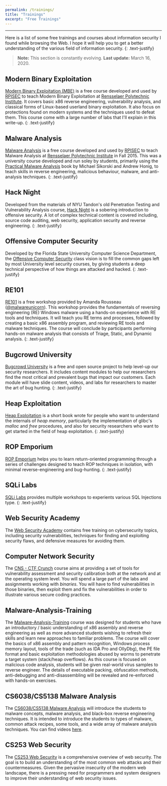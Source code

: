 ```yaml
---
permalink: /trainings/
title: "Trainings"
excerpt: "Free Trainings"
---
```


---
Here is a list of some free trainings and courses about information security I found while browsing the Web. I hope it will help you to get a better understanding of the various field of information security.
{: .text-justify}

>**Note:** This section is constantly evolving. **Last update:** March 16, 2020.

## Modern Binary Exploitation 

[Modern Binary Exploitation (MBE)](https://github.com/RPISEC/MBE) is a free course developed and used by [RPISEC](http://rpis.ec) to teach Modern Binary Exploitation at [Rensselaer Polytechnic Institute](http://rpi.edu). It covers basic x86 reverse engineering, vulnerability analysis, and classical forms of Linux-based userland binary exploitation. It also focus on protections found on modern systems and the techniques used to defeat them. This course come with a large number of labs that I'll explain in this write-up.
{: .text-justify}

## Malware Analysis

[Malware Analysis](https://github.com/RPISEC/Malware) is a free course developed and used by [RPISEC](http://rpis.ec) to teach Malware Analysis at [Rensselaer Polytechnic Institute](http://rpi.edu) in Fall 2015. This was a university course developed and run soley by students, primarily using the [Practical Malware Analysis](https://nostarch.com/malware) book by Michael Sikorski and Andrew Honig, to teach skills in reverse engineering, malicious behaviour, malware, and anti-analysis techniques.
{: .text-justify}

## Hack Night

Developed from the materials of NYU Tandon's old Penetration Testing and Vulnerability Analysis course, [Hack Night](https://github.com/osirislab/Hack-Night) is a sobering introduction to offensive security. A lot of complex technical content is covered including, source code auditing, web security, application security and reverse engineering.
{: .text-justify}

## Offensive Computer Security

Developed by the Florida State University Computer Science Department, the [Offensive Computer Security](http://www.cs.fsu.edu/~redwood/OffensiveComputerSecurity/) class vision is to fill the common gaps left by most University level security courses, by giving students a deep technical perspective of how things are attacked and hacked.
{: .text-justify}

## RE101

[RE101](https://sites.google.com/secured.org/malwareunicorn/reverse-engineering/re101) is a free workshop provided by Amanda Rousseau ([@malwareunicorn](https://twitter.com/malwareunicorn)). This workshop provides the fundamentals of reversing engineering (RE) Windows malware using a hands-on experience with RE tools and techniques. It will teach you RE terms and processes, followed by creating a basic x86 assembly program, and reviewing RE tools and malware techniques. The course will conclude by participants performing hands-on malware analysis that consists of Triage, Static, and Dynamic analysis.
{: .text-justify}

## Bugcrowd University

[Bugcrowd University](https://github.com/bugcrowd/bugcrowd_university.git) is a free and open source project to help level-up our security researchers. It includes content modules to help our researchers find the most critical and prevalent bugs that impact our customers. Each module will have slide content, videos, and labs for researchers to master the art of bug hunting.
{: .text-justify}

## Heap Exploitation

[Heap Exploitation](https://github.com/DhavalKapil/heap-exploitation) is a short book wrote for people who want to understand the internals of *heap memory*, particularly the implementation of glibc's *malloc* and *free* procedures, and also for security researchers who want to get started in the field of heap exploitation.
{: .text-justify}

## ROP Emporium

[ROP Emporium](https://ropemporium.com/) helps you to learn return-oriented programming through a series of challenges designed to teach ROP techniques in isolation, with minimal reverse-engineering and bug-hunting.
{: .text-justify}

## SQLi Labs

[SQLi Labs](https://github.com/Audi-1/sqli-labs) provides multiple workshops to experients various SQL Injections type.
{: .text-justify}

## Web Security Academy

The [Web Security Academy](https://portswigger.net/web-security) contains free training on cybersecurity topics, including security vulnerabilities, techniques for finding and exploiting security flaws, and defensive measures for avoiding them.

## Computer Network Security

The [CNS - CTF Crunch](https://ocw.cs.pub.ro/courses/cns) course aims at providing a set of tools for vulnerability assessment and security calibration both at the network and at the operating system level. You will spend a large part of the labs and assignments working with *binaries*. You will have to find vulnerabilities in those binaries, then exploit them and  fix the vulnerabilities in order to illustrate various secure coding practices.

## Malware-Analysis-Training

The [Malware-Analysis-Training](https://github.com/OpenRCE/Malware-Analysis-Training) course was designed for students who have an introductory / basic understanding of x86 assembly and reverse engineering as well as more advanced students wishing to refresh their skills and learn new approaches to familiar problems. The course will cover the basics of x86 assembly and pattern recognition, Windows process memory layout, tools of the trade (such as IDA Pro and OllyDbg), the PE file format and basic exploitation methodologies abused by worms to penetrate a target system (stack/heap overflows). As this course is focused on malicious code analysis, students will be given real-world virus samples to reverse engineer. The details of executable packing, obfuscation methods, anti-debugging and anti-disassembling will be revealed and re-enforced with hands-on exercises.

## CS6038/CS5138 Malware Analysis

The [CS6038/CS5138 Malware Analysis](https://class.malware.re/) will introduce the students to malware concepts, malware analysis, and black-box reverse engineering techniques. It is intended to introduce the students to types of malware, common attack recipes, some tools, and a wide array of malware analysis techniques. You can find videos [here](https://www.youtube.com/user/cincykane/videos).

## CS253 Web Security

The [CS253 Web Security](https://web.stanford.edu/class/cs253/) is a comprehensive overview of web security. The goal is to build an understanding of the most common web attacks and their countermeasures. Given the pervasive insecurity of the modern web landscape, there is a pressing need for programmers and system designers to improve their understanding of web security issues.